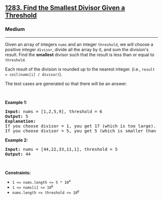 <h2><a href="https://leetcode.com/problems/find-the-smallest-divisor-given-a-threshold">1283. Find the Smallest Divisor Given a Threshold</a></h2>
<h3>Medium</h3>
<hr>

<p>Given an array of integers <code>nums</code> and an integer <code>threshold</code>, we will choose a positive integer <code>divisor</code>, divide all the array by it, and sum the division's result.  
Find the <strong>smallest</strong> divisor such that the result is less than or equal to <code>threshold</code>.</p>

<p>Each result of the division is rounded up to the nearest integer.  
(i.e., <code>result = ceil(nums[i] / divisor)</code>).</p>

<p>The test cases are generated so that there will be an answer.</p>

<p>&nbsp;</p>

<p><strong class="example">Example 1:</strong></p>
<pre>
<strong>Input:</strong> nums = [1,2,5,9], threshold = 6
<strong>Output:</strong> 5
<strong>Explanation:</strong> 
If you choose divisor = 1, you get 17 (which is too large). 
If you choose divisor = 5, you get 5 (which is smaller than or equal to 6).
</pre>

<p><strong class="example">Example 2:</strong></p>
<pre>
<strong>Input:</strong> nums = [44,22,33,11,1], threshold = 5
<strong>Output:</strong> 44
</pre>

<p>&nbsp;</p>

<p><strong>Constraints:</strong></p>
<ul>
  <li><code>1 &lt;= nums.length &lt;= 5 * 10<sup>4</sup></code></li>
  <li><code>1 &lt;= nums[i] &lt;= 10<sup>6</sup></code></li>
  <li><code>nums.length &lt;= threshold &lt;= 10<sup>6</sup></code></li>
</ul>
